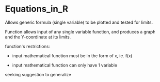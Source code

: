 # Equations_in_R
Allows generic formula (single variable) to be plotted and tested for limits. 


Function allows input of any single variable function, and produces a graph and the Y-coordinate at its limits. 

function's restrictions:

- input mathematical function must be in the form of x, ie. f(x)

- input mathematical function can only have 1 variable 

seeking suggestion to generalize
